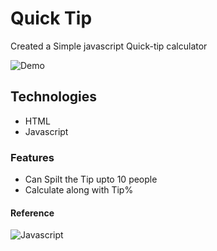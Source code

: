 # Quick Tip 
 
 Created a Simple javascript Quick-tip calculator

 ![Demo](https://media.giphy.com/media/dZ39qkw80UVnjGgnXF/giphy.gif)

 ## Technologies

 - HTML
 - Javascript
 
 ### Features

 - Can Spilt the Tip upto 10 people
 - Calculate along with Tip%


#### Reference
![Javascript](https://fun-javascript-projects.com/account/)
